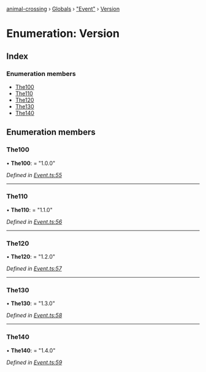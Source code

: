[animal-crossing](../README.md) › [Globals](../globals.md) › ["Event"](../modules/_event_.md) › [Version](_event_.version.md)

# Enumeration: Version

## Index

### Enumeration members

* [The100](_event_.version.md#the100)
* [The110](_event_.version.md#the110)
* [The120](_event_.version.md#the120)
* [The130](_event_.version.md#the130)
* [The140](_event_.version.md#the140)

## Enumeration members

###  The100

• **The100**: = "1.0.0"

*Defined in [Event.ts:55](https://github.com/Norviah/animal-crossing/blob/fbef868/module/types/Event.ts#L55)*

___

###  The110

• **The110**: = "1.1.0"

*Defined in [Event.ts:56](https://github.com/Norviah/animal-crossing/blob/fbef868/module/types/Event.ts#L56)*

___

###  The120

• **The120**: = "1.2.0"

*Defined in [Event.ts:57](https://github.com/Norviah/animal-crossing/blob/fbef868/module/types/Event.ts#L57)*

___

###  The130

• **The130**: = "1.3.0"

*Defined in [Event.ts:58](https://github.com/Norviah/animal-crossing/blob/fbef868/module/types/Event.ts#L58)*

___

###  The140

• **The140**: = "1.4.0"

*Defined in [Event.ts:59](https://github.com/Norviah/animal-crossing/blob/fbef868/module/types/Event.ts#L59)*

